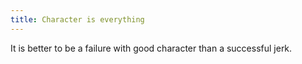 ```yaml
---
title: Character is everything
---
```


It is better to be a failure with good character than a successful jerk.
